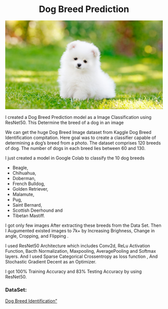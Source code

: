 # <div align="center"> Dog Breed Prediction </div>
<p align="center">
  <img src="image.jpg">
</p>

I created a Dog Breed Prediction model as a Image Classification using ResNet50. This Determine the breed of a dog in an image

We can get the  huge Dog Breed Image dataset from Kaggle Dog Breed Identification compitation. Here goal was to create a classifier capable of determining a dog’s breed from a photo. The dataset comprises 120 breeds of dog. The number of dogs in each breed lies between 60 and 130. 

I just created a model in Google Colab to classify the 10 dog breeds 

- Beagle,
- Chihuahua, 
- Doberman,
- French Bulldog,
- Golden Retriever, 
- Malamute, 
- Pug,
- Saint Bernard, 
- Scottish Deerhound and
- Tibetan Mastiff.

I got only few images After extracting these breeds from the Data Set. Then I Augumented existed images to 7k+ by Increasing Brighness, Change in angle, Cropping, and Flipping .  

I used ResNet50 Architecture which includes Conv2d, ReLu Activation Function, Bacth Normalization, Maxpooling, AveragePooling and Softmax layers. And I used Sparse Categorical Crossentropy as loss function , And Stochastic Gradient Decent as an Optimizer.

I got 100% Training Accuracy and 83% Testing Accuracy by using ResNet50. 

### DataSet:
[Dog Breed Identification”](https://www.kaggle.com/c/dog-breed-identification/data)
